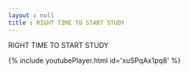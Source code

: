 ```yaml
---
layout : null
title : RIGHT TIME TO START STUDY
---
```


RIGHT TIME TO START STUDY



{% include youtubePlayer.html id='xuSPqAx1pq8' %}
